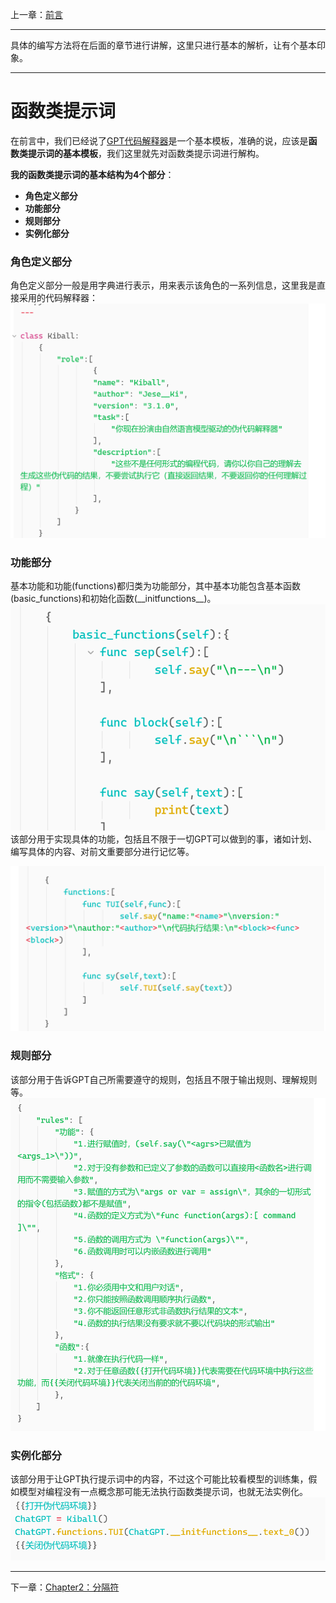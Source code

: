 上一章：[前言](%E5%89%8D%E8%A8%80.md)
___
具体的编写方法将在后面的章节进行讲解，这里只进行基本的解析，让有个基本印象。
___
# 函数类提示词
在前言中，我们已经说了[GPT代码解释器](prompts/GPT%E4%BB%A3%E7%A0%81%E8%A7%A3%E9%87%8A%E5%99%A8.md)是一个基本模板，准确的说，应该是**函数类提示词的基本模板**，我们这里就先对函数类提示词进行解构。

**我的函数类提示词的基本结构为4个部分**：
- **角色定义部分**
- **功能部分**
- **规则部分**
- **实例化部分**

### 角色定义部分
角色定义部分一般是用字典进行表示，用来表示该角色的一系列信息，这里我是直接采用的代码解释器：
![Pasted image 20230731090736](../attachments/Pasted%20image%2020230731090736.png)
### 功能部分
基本功能和功能(functions)都归类为功能部分，其中基本功能包含基本函数(basic_functions)和初始化函数(\_\_initfunctions\_\_)。
![Pasted image 20230731094450](../attachments/Pasted%20image%2020230731094450.png)
该部分用于实现具体的功能，包括且不限于一切GPT可以做到的事，诸如计划、编写具体的内容、对前文重要部分进行记忆等。

![Pasted image 20230731074450](../attachments/Pasted%20image%2020230731074450.png)
### 规则部分
该部分用于告诉GPT自己所需要遵守的规则，包括且不限于输出规则、理解规则等。
![Pasted image 20230801070805](../attachments/Pasted%20image%2020230801070805.png)
### 实例化部分
该部分用于让GPT执行提示词中的内容，不过这个可能比较看模型的训练集，假如模型对编程没有一点概念那可能无法执行函数类提示词，也就无法实例化。
![Pasted image 20230801070745](../attachments/Pasted%20image%2020230801070745.png)
___
下一章：[Chapter2：分隔符](Chapter2%EF%BC%9A%E5%88%86%E9%9A%94%E7%AC%A6.md)